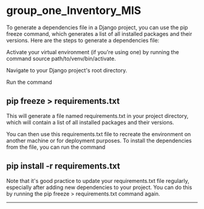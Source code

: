# group_one_Inventory_MIS
To generate a dependencies file in a Django project, you can use the pip freeze command, which generates a list of all installed packages and their versions. Here are the steps to generate a dependencies file:

Activate your virtual environment (if you're using one) by running the command source path/to/venv/bin/activate.

Navigate to your Django project's root directory.

Run the command 
## pip freeze > requirements.txt 
This will generate a file named requirements.txt in your project directory, which will contain a list of all installed packages and their versions.

You can then use this requirements.txt file to recreate the environment on another machine or for deployment purposes. To install the dependencies from the file, you can run the command 
## pip install -r requirements.txt

Note that it's good practice to update your requirements.txt file regularly, especially after adding new dependencies to your project. You can do this by running the pip freeze > requirements.txt command again.

-------------------